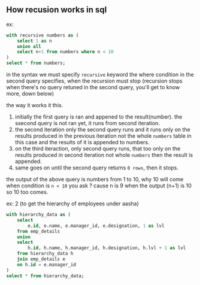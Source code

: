 ## How recusion works in sql

ex: 
```sql
with recursive numbers as (
    select 1 as n
    union all
    select n+1 from numbers where n < 10
)
select * from numbers;
```

in the syntax we must specify `recursive` keyword
the where condition in the second query specifies, when the recursion must stop (recursion stops when there's no query retuned in the second query, you'll get to know more, down below)

the way it works it this.

1. initially the first query is ran and appened to the result(number). the ssecond query is not ran yet, it runs from second iteration.
2. the second iteration only the second query runs and it runs only on the results produced in the previous iteration not the whole `numbers` table in this case and the results of it is appended to numbers.
3. on the third iteraction, only second query runs, that too only on the results produced in second iteration not whole `numbers` then the result is appended.
4. same goes on until the second query returns `0 rows`, then it stops.

the output of the above query is numbers from 1 to 10, why 10 will come when condition is `n < 10` you ask ? cause n is 9 when the output (n+1) is 10 so 10 too comes.

ex: 2 (to get the hierarchy of employees under aasha)

```sql
with hierarchy_data as (
    select 
        e.id, e.name, e.manager_id, e.designation, 1 as lvl
    from emp_details
    union
    select 
        h.id, h.name, h.manager_id, h.designation, h.lvl + 1 as lvl
    from hierarchy_data h
    join emp_details e
    on h.id = e.manager_id
)
select * from hierarchy_data;
```